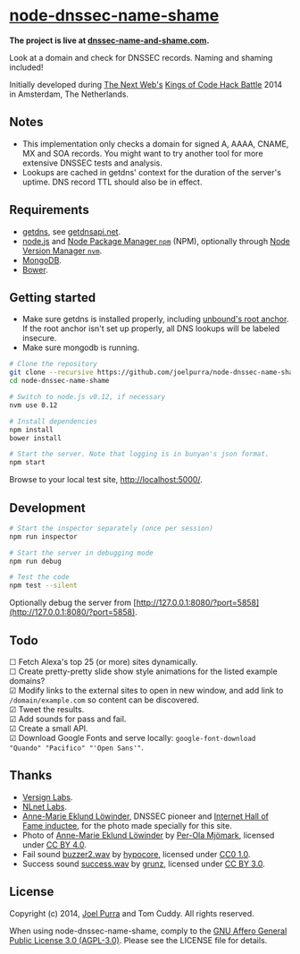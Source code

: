 # [node-dnssec-name-shame](https://github.com/joelpurra/node-dnssec-name-shame)
**The project is live at [dnssec-name-and-shame.com](https://dnssec-name-and-shame.com/).**

Look at a domain and check for DNSSEC records. Naming and shaming included!

Initially developed during [The Next Web's](https://thenextweb.com/) [Kings of Code Hack Battle](https://thenextweb.com/conference/europe/hack-battle/) 2014 in Amsterdam, The Netherlands.



## Notes

- This implementation only checks a domain for signed A, AAAA, CNAME, MX and SOA records. You might want to try another tool for more extensive DNSSEC tests and analysis.
- Lookups are cached in getdns' context for the duration of the server's uptime. DNS record TTL should also be in effect.



## Requirements

- [getdns](https://github.com/getdnsapi/getdns), see [getdnsapi.net](https://getdnsapi.net/).
- [node.js](https://nodejs.org/) and [Node Package Manager `npm`](https://www.npmjs.org/) (NPM), optionally through [Node Version Manager `nvm`](https://github.com/creationix/nvm).
- [MongoDB](https://www.mongodb.org/).
- [Bower](http://bower.io/).



## Getting started

- Make sure getdns is installed properly, including [unbound's root anchor](https://www.unbound.net/documentation/howto_anchor.html). If the root anchor isn't set up properly, all DNS lookups will be labeled insecure.
- Make sure mongodb is running.

```bash
# Clone the repository
git clone --recursive https://github.com/joelpurra/node-dnssec-name-shame.git node-dnssec-name-shame
cd node-dnssec-name-shame

# Switch to node.js v0.12, if necessary
nvm use 0.12

# Install dependencies
npm install
bower install

# Start the server. Note that logging is in bunyan's json format.
npm start
```

Browse to your local test site, [http://localhost:5000/](http://localhost:5000/).



## Development

```bash
# Start the inspector separately (once per session)
npm run inspector

# Start the server in debugging mode
npm run debug

# Test the code
npm test --silent
```

Optionally debug the server from [http://127.0.0.1:8080/?port=5858](http://127.0.0.1:8080/?port=5858).



## Todo

&#9744; Fetch Alexa's top 25 (or more) sites dynamically.  
&#9744; Create pretty-pretty slide show style animations for the listed example domains?  
&#9745; Modify links to the external sites to open in new window, and add link to `/domain/example.com` so content can be discovered.  
&#9745; Tweet the results.  
&#9745; Add sounds for pass and fail.  
&#9745; Create a small API.  
&#9745; Download Google Fonts and serve locally: `google-font-download "Quando" "Pacifico" "'Open Sans'"`. 



## Thanks

- [Versign Labs](http://labs.verisigninc.com/).
- [NLnet Labs](https://nlnetlabs.nl/).
- [Anne-Marie Eklund Löwinder](https://twitter.com/amelsec), DNSSEC pioneer and [Internet Hall of Fame inductee](http://www.internethalloffame.org/inductees/anne-marie-eklund-l%C3%B6winder), for the photo made specially for this site.
- Photo of [Anne-Marie Eklund Löwinder](https://twitter.com/amelsec) by [Per-Ola Mjömark](http://www.mjomark.com/), licensed under [CC BY 4.0](https://creativecommons.org/licenses/by/4.0/).
- Fail sound [buzzer2.wav](https://www.freesound.org/people/hypocore/sounds/164089/) by [hypocore](https://www.freesound.org/people/hypocore/), licensed under [CC0 1.0](https://creativecommons.org/publicdomain/zero/1.0/).
- Success sound [success.wav](https://www.freesound.org/people/grunz/sounds/109662/) by [grunz](https://www.freesound.org/people/grunz/), licensed under [CC BY 3.0](https://creativecommons.org/licenses/by/3.0/).


## License

Copyright (c) 2014, [Joel Purra](http://joelpurra.com/) and Tom Cuddy. All rights reserved.

When using node-dnssec-name-shame, comply to the [GNU Affero General Public License 3.0 (AGPL-3.0)](https://en.wikipedia.org/wiki/Affero_General_Public_License). Please see the LICENSE file for details.

